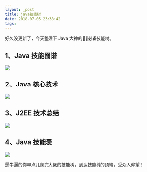 ```yaml
---
layout: _post
title: java技能树
date: 2018-07-05 23:38:42
tags:
---
```


好久没更新了，今天整理下 Java 大神的必备技能树。

## 1、Java 技能图谱

![](java技能树/Java技能图谱.png)

## 2、Java 核心技术

![](java技能树/Java核心技术.png)

## 3、J2EE 技术总结

![](java技能树/J2EE技术总结.png)

## 4、Java 技能表

![](java技能树/Java技能表.jpg)

愿牛逼的你早点儿爬完大佬的技能树，到达技能树的顶端，受众人仰望！
